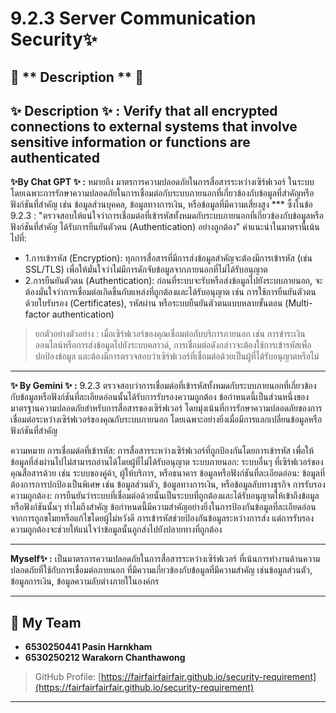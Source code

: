# 9.2.3 Server Communication Security✨

## 📖 ** Description ** 📖
**✨ Description ✨ :** Verify that all encrypted connections to external systems that involve sensitive information or functions are authenticated
---

**✨By Chat GPT ✨ :**  หมายถึง มาตรการความปลอดภัยในการสื่อสารระหว่างเซิร์ฟเวอร์ ในระบบ โดยเฉพาะการรักษาความปลอดภัยในการเชื่อมต่อกับระบบภายนอกที่เกี่ยวข้องกับข้อมูลที่สำคัญหรือฟังก์ชันที่สำคัญ เช่น ข้อมูลส่วนบุคคล, ข้อมูลทางการเงิน, หรือข้อมูลที่มีความเสี่ยงสูง 
*** ซึ้งในข้อ 9.2.3 : "ตรวจสอบให้แน่ใจว่าการเชื่อมต่อที่เข้ารหัสทั้งหมดกับระบบภายนอกที่เกี่ยวข้องกับข้อมูลหรือฟังก์ชันที่สำคัญ ได้รับการยืนยันตัวตน (Authentication) อย่างถูกต้อง"
คำแนะนำในมาตรานี้เน้นไปที่:
- 1.การเข้ารหัส (Encryption): ทุกการสื่อสารที่มีการส่งข้อมูลสำคัญจะต้องมีการเข้ารหัส (เช่น SSL/TLS) เพื่อให้มั่นใจว่าไม่มีการดักจับข้อมูลจากภายนอกที่ไม่ได้รับอนุญาต
- 2.การยืนยันตัวตน (Authentication): ก่อนที่ระบบจะรับหรือส่งข้อมูลไปยังระบบภายนอก, จะต้องมั่นใจว่าการเชื่อมต่อเกิดขึ้นกับแหล่งที่ถูกต้องและได้รับอนุญาต เช่น การใช้การยืนยันตัวตนด้วยใบรับรอง (Certificates), รหัสผ่าน หรือระบบยืนยันตัวตนแบบหลายขั้นตอน (Multi-factor authentication)
> ยกตัวอย่างตัวอย่าง : เมื่อเซิร์ฟเวอร์ของคุณเชื่อมต่อกับบริการภายนอก เช่น การชำระเงินออนไลน์หรือการส่งข้อมูลไปยังระบบคลาวด์, การเชื่อมต่อดังกล่าวจะต้องใช้การเข้ารหัสเพื่อปกป้องข้อมูล และต้องมีการตรวจสอบว่าเซิร์ฟเวอร์ที่เชื่อมต่อด้วยเป็นผู้ที่ได้รับอนุญาตหรือไม่

---

**✨ By Gemini ✨ :** 9.2.3 ตรวจสอบว่าการเชื่อมต่อที่เข้ารหัสทั้งหมดกับระบบภายนอกที่เกี่ยวข้องกับข้อมูลหรือฟังก์ชันที่ละเอียดอ่อนนั้นได้รับการรับรองความถูกต้อง
ข้อกำหนดนี้เป็นส่วนหนึ่งของมาตรฐานความปลอดภัยสำหรับการสื่อสารของเซิร์ฟเวอร์ โดยมุ่งเน้นที่การรักษาความปลอดภัยของการเชื่อมต่อระหว่างเซิร์ฟเวอร์ของคุณกับระบบภายนอก โดยเฉพาะอย่างยิ่งเมื่อมีการแลกเปลี่ยนข้อมูลหรือฟังก์ชันที่สำคัญ

ความหมาย
การเชื่อมต่อที่เข้ารหัส: การสื่อสารระหว่างเซิร์ฟเวอร์ที่ถูกป้องกันโดยการเข้ารหัส เพื่อให้ข้อมูลที่ส่งผ่านไปไม่สามารถอ่านได้โดยผู้ที่ไม่ได้รับอนุญาต
ระบบภายนอก: ระบบอื่นๆ ที่เซิร์ฟเวอร์ของคุณสื่อสารด้วย เช่น ระบบของคู่ค้า, ผู้ให้บริการ, หรือธนาคาร
ข้อมูลหรือฟังก์ชันที่ละเอียดอ่อน: ข้อมูลที่ต้องการการปกป้องเป็นพิเศษ เช่น ข้อมูลส่วนตัว, ข้อมูลทางการเงิน, หรือข้อมูลลับทางธุรกิจ
การรับรองความถูกต้อง: การยืนยันว่าระบบที่เชื่อมต่อด้วยนั้นเป็นระบบที่ถูกต้องและได้รับอนุญาตให้เข้าถึงข้อมูลหรือฟังก์ชันนั้นๆ
ทำไมถึงสำคัญ
ข้อกำหนดนี้มีความสำคัญอย่างยิ่งในการป้องกันข้อมูลที่ละเอียดอ่อนจากการถูกขโมยหรือแก้ไขโดยผู้ไม่หวังดี การเข้ารหัสช่วยป้องกันข้อมูลระหว่างการส่ง แต่การรับรองความถูกต้องจะช่วยให้แน่ใจว่าข้อมูลนั้นถูกส่งไปยังปลายทางที่ถูกต้อง  

---

**Myself✨ :** เป็นมาตรการความปลอดภัยในการสื่อสารระหว่างเซิร์ฟเวอร์ ที่เน้นการทำงานด้านความปลอดภัยที่ใช้กับการเชื่อมต่อภายนอก ที่มีความเกี่ยวข้องกับข้อมูลที่มีความสำคัญ เช่นข้อมูลส่วนตัว, ข้อมูลการเงิน, ข้อมูลความลับต่างภายใในองค์กร

---


## 👥 **My Team**
- **6530250441 Pasin Harnkham**
- **6530250212 Warakorn Chanthawong**  
> GitHub Profile: [https://fairfairfairfair.github.io/security-requirement](https://fairfairfairfair.github.io/security-requirement)
---
